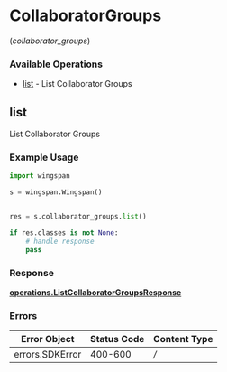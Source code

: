 # CollaboratorGroups
(*collaborator_groups*)

### Available Operations

* [list](#list) - List Collaborator Groups

## list

List Collaborator Groups

### Example Usage

```python
import wingspan

s = wingspan.Wingspan()


res = s.collaborator_groups.list()

if res.classes is not None:
    # handle response
    pass
```


### Response

**[operations.ListCollaboratorGroupsResponse](../../models/operations/listcollaboratorgroupsresponse.md)**
### Errors

| Error Object    | Status Code     | Content Type    |
| --------------- | --------------- | --------------- |
| errors.SDKError | 400-600         | */*             |
